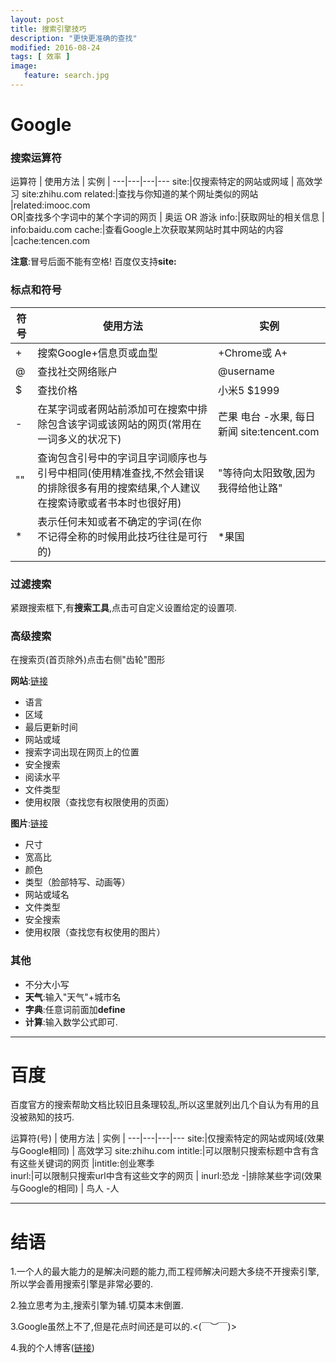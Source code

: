 ```yaml
---
layout: post
title: 搜索引擎技巧
description: "更快更准确的查找"
modified: 2016-08-24
tags: [ 效率 ]
image:
   feature: search.jpg 
---
```


# Google

### 搜索运算符


运算符 | 使用方法 | 实例 | 
---|---|---|---
 site:|仅搜索特定的网站或网域 | 高效学习 site:zhihu.com
 related:|查找与你知道的某个网址类似的网站 |related:imooc.com    
 OR|查找多个字词中的某个字词的网页 | 奥运 OR 游泳
 info:|获取网址的相关信息 | info:baidu.com
 cache:|查看Google上次获取某网站时其中网站的内容 |cache:tencen.com
 
 **注意**:冒号后面不能有空格! 百度仅支持**site:**
 

### 标点和符号

符号 | 使用方法 | 实例 
---|---|---
 +|搜索Google+信息页或血型 | +Chrome或 A+ 
 @|查找社交网络账户 |@username 
 $|查找价格 | 小米5 $1999
 -|在某字词或者网站前添加可在搜索中排除包含该字词或该网站的网页(常用在一词多义的状况下) | 芒果 电台 -水果, 每日新闻 site:tencent.com
 ""|查询包含引号中的字词且字词顺序也与引号中相同(使用精准查找,不然会错误的排除很多有用的搜索结果,个人建议在搜索诗歌或者书本时也很好用) |"等待向太阳致敬,因为我得给他让路"
 *|表示任何未知或者不确定的字词(在你不记得全称的时候用此技巧往往是可行的)|*果国
 
### 过滤搜索
紧跟搜索框下,有**搜索工具**,点击可自定义设置给定的设置项.
 
### 高级搜索
在搜索页(首页除外)点击右侧"齿轮"图形

**网站**:[链接](https://www.google.com/advanced_search)  
- 语言
- 区域
- 最后更新时间
- 网站或域
- 搜索字词出现在网页上的位置
- 安全搜索
- 阅读水平
- 文件类型
- 使用权限（查找您有权限使用的页面）

**图片**:[链接](https://www.google.com/advanced_image_search)
- 尺寸
- 宽高比
- 颜色
- 类型（脸部特写、动画等）
- 网站或域名
- 文件类型
- 安全搜索
- 使用权限（查找您有权使用的图片）

### 其他 
 
 - 不分大小写
 - **天气**:输入"天气"+城市名
 - **字典**:任意词前面加**define**
 - **计算**:输入数学公式即可.

---

# 百度
百度官方的搜索帮助文档比较旧且条理较乱,所以这里就列出几个自认为有用的且没被熟知的技巧.

运算符(号) | 使用方法 | 实例 | 
---|---|---|---
 site:|仅搜索特定的网站或网域(效果与Google相同) | 高效学习 site:zhihu.com
 intitle:|可以限制只搜索标题中含有含有这些关键词的网页 |intitle:创业寒季    
 inurl:|可以限制只搜索url中含有这些文字的网页 | inurl:恐龙
 -|排除某些字词(效果与Google的相同) | 鸟人 -人

---

# 结语

1.一个人的最大能力的是解决问题的能力,而工程师解决问题大多绕不开搜索引擎,所以学会善用搜索引擎是非常必要的.

2.独立思考为主,搜索引擎为辅.切莫本末倒置.

3.Google虽然上不了,但是花点时间还是可以的.<(￣︶￣)>

4.我的个人博客([链接](http://www.mardan0.cc))